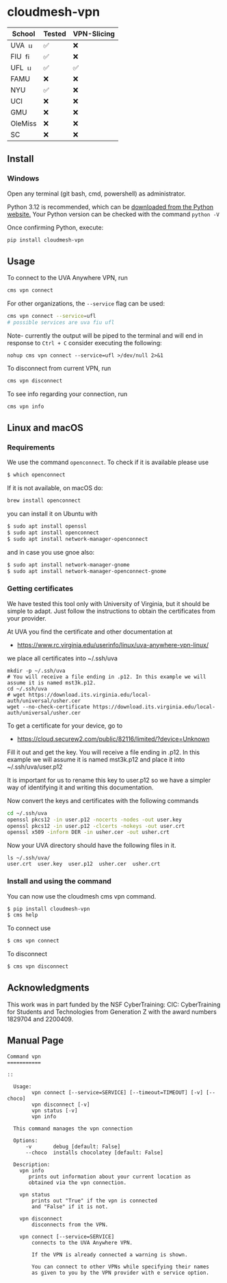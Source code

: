# cloudmesh-vpn

| School  | Tested | VPN-Slicing |
| ------- | ------ | ----------- |
| UVA&nbsp; <img src="https://upload.wikimedia.org/wikipedia/commons/thumb/d/dd/University_of_Virginia_Rotunda_logo.svg/2007px-University_of_Virginia_Rotunda_logo.svg.png" alt="uva" height="15"/> | ✅ | ❌ |
| FIU&nbsp; <img src="https://brand.fiu.edu/_assets/images/fiu-alone.png" alt="fiu" height="15"/> | ✅ | ❌ |
| UFL&nbsp; <img src="https://www.ufl.edu/wp-content/uploads/sites/5/2022/12/UF-logo-500x500-1.png" alt="uf" height="15"/> | ✅ | ✅ |
| FAMU | ❌ | ❌ |
| NYU | ✅ | ❌ |
| UCI | ❌ | ❌ |
| GMU | ❌ | ❌ |
| OleMiss | ❌ | ❌ |
| SC | ❌ | ❌ |

## Install

### Windows

Open any terminal (git bash, cmd, powershell) as administrator.

Python 3.12 is recommended, which can be
[downloaded from the Python website.](https://www.python.org/downloads/) Your Python version can be checked
with the command `python -V`

Once confirming Python, execute:

```bash
pip install cloudmesh-vpn
```

## Usage

To connect to the UVA Anywhere VPN, run

```bash
cms vpn connect
```

For other organizations, the `--service` flag can be used:

```bash
cms vpn connect --service=ufl
# possible services are uva fiu ufl
```

Note- currently the output will be piped to the terminal
and will end in response to `Ctrl + C`
consider executing the following:

`nohup cms vpn connect --service=ufl >/dev/null 2>&1`

To disconnect from current VPN, run

```bash
cms vpn disconnect
```

To see info regarding your connection, run

```bash
cms vpn info
```

## Linux and macOS

### Requirements

We use the command `openconnect`. To check if it is available please use

```bash
$ which openconnect
```

If it is not available, on macOS do:

```bash
brew install openconnect
```

you can install it on Ubuntu with 

```bash
$ sudo apt install openssl
$ sudo apt install openconnect
$ sudo apt install network-manager-openconnect
```
and in case you use gnoe also:

```bash
$ sudo apt install network-manager-gnome
$ sudo apt install network-manager-openconnect-gnome
```

### Getting certificates

We have tested this tool only with University of Virginia, but it should be simple to adapt. Just follow the 
instructions to obtain the certificates from your provider.

At UVA you find the certificate and other documentation at 

* <https://www.rc.virginia.edu/userinfo/linux/uva-anywhere-vpn-linux/>

we place all certificates into ~/.ssh/uva

```
mkdir -p ~/.ssh/uva
# You will receive a file ending in .p12. In this example we will assume it is named mst3k.p12.
cd ~/.ssh/uva
# wget https://download.its.virginia.edu/local-auth/universal/usher.cer
wget --no-check-certificate https://download.its.virginia.edu/local-auth/universal/usher.cer
```

To get a certificate for your device, go to 

* <https://cloud.securew2.com/public/82116/limited/?device=Unknown>

Fill it out and get the key. You will receive a 
file ending in .p12. In this example we will assume it 
is named mst3k.p12 and place it into ~/.ssh/uva/user.p12

It is important for us to rename this key to user.p12
so we have a simpler way of identifying it and writing this documentation.

Now convert the keys and certificates with the following commands

```bash
cd ~/.ssh/uva
openssl pkcs12 -in user.p12 -nocerts -nodes -out user.key
openssl pkcs12 -in user.p12 -clcerts -nokeys -out user.crt
openssl x509 -inform DER -in usher.cer -out usher.crt
```


Now your UVA directory should have the following files in it.

```
ls ~/.ssh/uva/
user.crt  user.key  user.p12  usher.cer  usher.crt
```


### Install and using the command

You can now use the cloudmesh cms vpn command.


```bash
$ pip install cloudmesh-vpn
$ cms help
```

To connect use 


```bash
$ cms vpn connect 
```


To disconnect

```bash
$ cms vpn disconnect
```

## Acknowledgments

This work was in part funded by the NSF
CyberTraining: CIC: CyberTraining for Students and Technologies
from Generation Z with the award numbers 1829704 and 2200409.



## Manual Page

<!-- START-MANUAL -->
```
Command vpn
===========

::

  Usage:
        vpn connect [--service=SERVICE] [--timeout=TIMEOUT] [-v] [--choco]
        vpn disconnect [-v]
        vpn status [-v]
        vpn info

  This command manages the vpn connection

  Options:
      -v       debug [default: False]
      --choco  installs chocolatey [default: False]

  Description:
    vpn info
       prints out information about your current location as
       obtained via the vpn connection.

    vpn status
        prints out "True" if the vpn is connected
        and "False" if it is not.

    vpn disconnect
        disconnects from the VPN.

    vpn connect [--service=SERVICE]
        connects to the UVA Anywhere VPN.

        If the VPN is already connected a warning is shown.

        You can connect to other VPNs while specifying their names
        as given to you by the VPN provider with e service option.


```
<!-- STOP-MANUAL -->

